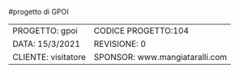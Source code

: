 
#progetto di GPOI


<html>
<head>
 
</head>
<body>
    <table>
         <tr><td>PROGETTO: gpoi</td><td>CODICE PROGETTO:104</td>
           <tr><td>DATA: 15/3/2021</td><td>REVISIONE: 0</td>
              <tr><td>CLIENTE: visitatore</td><td>SPONSOR:  www.mangiataralli.com</td>
    </table>
</body>
</html>

